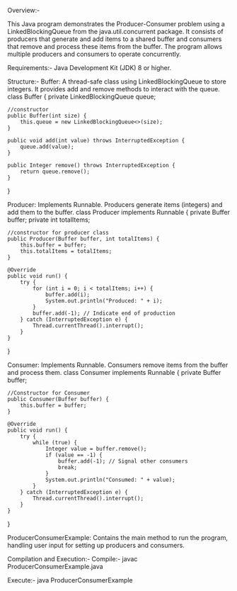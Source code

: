 Overview:-

This Java program demonstrates the Producer-Consumer problem using a LinkedBlockingQueue from the java.util.concurrent package. It consists of producers that generate and add items to a shared buffer and consumers that remove and process these items from the buffer. The program allows multiple producers and consumers to operate concurrently.

Requirements:-
Java Development Kit (JDK) 8 or higher.

Structure:-
Buffer: A thread-safe class using LinkedBlockingQueue to store integers. It provides add and remove methods to interact with the queue.
class Buffer {
private LinkedBlockingQueue<Integer> queue;

    //constructor
    public Buffer(int size) {
        this.queue = new LinkedBlockingQueue<>(size);
    }

    public void add(int value) throws InterruptedException {
        queue.add(value);
    }

    public Integer remove() throws InterruptedException {
        return queue.remove();
    }

}

Producer: Implements Runnable. Producers generate items (integers) and add them to the buffer.
class Producer implements Runnable {
private Buffer buffer;
private int totalItems;

    //constructor for producer class
    public Producer(Buffer buffer, int totalItems) {
        this.buffer = buffer;
        this.totalItems = totalItems;
    }

    @Override
    public void run() {
        try {
            for (int i = 0; i < totalItems; i++) {
                buffer.add(i);
                System.out.println("Produced: " + i);
            }
            buffer.add(-1); // Indicate end of production
        } catch (InterruptedException e) {
            Thread.currentThread().interrupt();
        }
    }

}

Consumer: Implements Runnable. Consumers remove items from the buffer and process them.
class Consumer implements Runnable {
private Buffer buffer;

    //Constructor for Consumer
    public Consumer(Buffer buffer) {
        this.buffer = buffer;
    }

    @Override
    public void run() {
        try {
            while (true) {
                Integer value = buffer.remove();
                if (value == -1) {
                    buffer.add(-1); // Signal other consumers
                    break;
                }
                System.out.println("Consumed: " + value);
            }
        } catch (InterruptedException e) {
            Thread.currentThread().interrupt();
        }
    }

}

ProducerConsumerExample: Contains the main method to run the program, handling user input for setting up producers and consumers.

Compilation and Execution:-
Compile:-
javac ProducerConsumerExample.java

Execute:-
java ProducerConsumerExample
